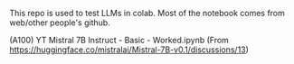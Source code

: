This repo is used to test LLMs in colab. Most of the notebook comes from web/other people's github.

(A100) YT Mistral 7B Instruct - Basic - Worked.ipynb   (From https://huggingface.co/mistralai/Mistral-7B-v0.1/discussions/13)
